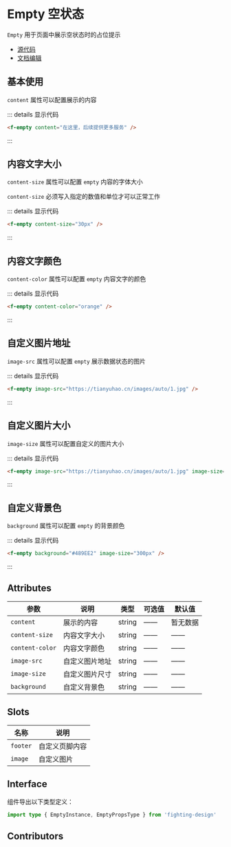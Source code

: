 # Empty 空状态

`Empty` 用于页面中展示空状态时的占位提示

- [源代码](https://github.com/FightingDesign/fighting-design/tree/master/packages/fighting-design/empty)
- [文档编辑](https://github.com/FightingDesign/fighting-design/blob/master/docs/docs/components/empty.md)

## 基本使用

`content` 属性可以配置展示的内容

<f-empty content="在这里，后续提供更多服务" />

::: details 显示代码

```html
<f-empty content="在这里，后续提供更多服务" />
```

:::

## 内容文字大小

`content-size` 属性可以配置 `empty` 内容的字体大小

`content-size` 必须写入指定的数值和单位才可以正常工作

<f-empty content-size="30px" />

::: details 显示代码

```html
<f-empty content-size="30px" />
```

:::

## 内容文字颜色

`content-color` 属性可以配置 `empty` 内容文字的颜色

<f-empty content-color="orange" />

::: details 显示代码

```html
<f-empty content-color="orange" />
```

:::

## 自定义图片地址

`image-src` 属性可以配置 `empty` 展示数据状态的图片

<f-empty image-src="https://tianyuhao.cn/images/auto/1.jpg"/>

::: details 显示代码

```html
<f-empty image-src="https://tianyuhao.cn/images/auto/1.jpg" />
```

:::

## 自定义图片大小

`image-size` 属性可以配置自定义的图片大小

<f-empty image-src="https://tianyuhao.cn/images/auto/1.jpg" image-size="200px" />

::: details 显示代码

```html
<f-empty image-src="https://tianyuhao.cn/images/auto/1.jpg" image-size="200px" />
```

:::

## 自定义背景色

`background` 属性可以配置 `empty` 的背景颜色

<f-empty background="#489EE2" image-size="300px"/>

::: details 显示代码

```html
<f-empty background="#489EE2" image-size="300px" />
```

:::

## Attributes

| 参数            | 说明           | 类型   | 可选值 | 默认值   |
| --------------- | -------------- | ------ | ------ | -------- |
| `content`       | 展示的内容     | string | ——     | 暂无数据 |
| `content-size`  | 内容文字大小   | string | ——     | ——       |
| `content-color` | 内容文字颜色   | string | ——     | ——       |
| `image-src`     | 自定义图片地址 | string | ——     | ——       |
| `image-size`    | 自定义图片尺寸 | string | ——     | ——       |
| `background`    | 自定义背景色   | string | ——     | ——       |

## Slots

| 名称     | 说明           |
| -------- | -------------- |
| `footer` | 自定义页脚内容 |
| `image`  | 自定义图片     |

## Interface

组件导出以下类型定义：

```ts
import type { EmptyInstance, EmptyPropsType } from 'fighting-design'
```

## Contributors

<a href="https://github.com/Tyh2001" target="_blank">
  <f-avatar round src="https://avatars.githubusercontent.com/u/73180970?v=4" />
</a>

<a href="https://github.com/jardeng" target="_blank">
  <f-avatar round src="https://avatars.githubusercontent.com/u/19302222?v=4" />
</a>

<a href="https://github.com/Alphatrionty" target="_blank">
  <f-avatar round src="https://avatars.githubusercontent.com/u/57850101?v=4" />
</a>

<style scoped>
.f-empty {
  margin: 5px;
}
</style>
